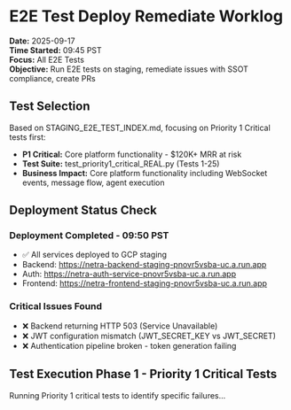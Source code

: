 # E2E Test Deploy Remediate Worklog
**Date:** 2025-09-17  
**Time Started:** 09:45 PST  
**Focus:** All E2E Tests  
**Objective:** Run E2E tests on staging, remediate issues with SSOT compliance, create PRs  

## Test Selection

Based on STAGING_E2E_TEST_INDEX.md, focusing on Priority 1 Critical tests first:
- **P1 Critical:** Core platform functionality - $120K+ MRR at risk
- **Test Suite:** test_priority1_critical_REAL.py (Tests 1-25)
- **Business Impact:** Core platform functionality including WebSocket events, message flow, agent execution

## Deployment Status Check

### Deployment Completed - 09:50 PST
- ✅ All services deployed to GCP staging
- Backend: https://netra-backend-staging-pnovr5vsba-uc.a.run.app
- Auth: https://netra-auth-service-pnovr5vsba-uc.a.run.app
- Frontend: https://netra-frontend-staging-pnovr5vsba-uc.a.run.app

### Critical Issues Found
- ❌ Backend returning HTTP 503 (Service Unavailable)
- ❌ JWT configuration mismatch (JWT_SECRET_KEY vs JWT_SECRET)
- ❌ Authentication pipeline broken - token generation failing

## Test Execution Phase 1 - Priority 1 Critical Tests

Running Priority 1 critical tests to identify specific failures...
